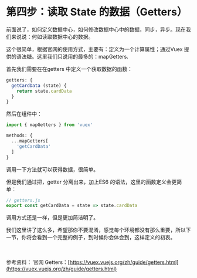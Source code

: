 # 第四步：读取 State 的数据（Getters）

前面说了，如何定义数据中心，如何修改数据中心中的数据，同步，异步。现在我们来说说：何如读取数据中心的数据。

这个很简单，根据官网的使用方式，主要有：定义为一个计算属性；通过Vuex 提供的语法糖。这里我们只说用的最多的：mapGetters.

首先我们需要在在getters 中定义一个获取数据的函数：

```javascript
getters: {
  getCardData (state) {
    return state.cardData
  }
}
```

然后在组件中：

```javascript
import { mapGetters } from 'vuex'

methods: {
  ...mapGetters[
    'getCardData'
  ]
}
```

调用一下方法就可以获得数据，很简单。

但是我们通过把，getter 分离出来，加上ES6 的语法，这里的函数定义会更简单：

```javascript
// getters.js
export const getCardData = state => state.cardData
```

调用方式还是一样，但是更加简洁明了。

我们这里讲了这么多，希望那你不要混淆，感觉每个环境都没有那么重要，所以下一节，你将会看到一个完整的例子，到时候你会体会到，这样定义的初衷。

<br/><br/>
参考资料：
官网 Getters：[https://vuex.vuejs.org/zh/guide/getters.html](https://vuex.vuejs.org/zh/guide/getters.html)
